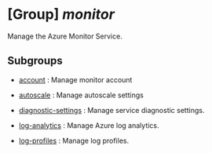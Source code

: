 # [Group] _monitor_

Manage the Azure Monitor Service.

## Subgroups

- [account](/Commands/monitor/account/readme.md)
: Manage monitor account

- [autoscale](/Commands/monitor/autoscale/readme.md)
: Manage autoscale settings

- [diagnostic-settings](/Commands/monitor/diagnostic-settings/readme.md)
: Manage service diagnostic settings.

- [log-analytics](/Commands/monitor/log-analytics/readme.md)
: Manage Azure log analytics.

- [log-profiles](/Commands/monitor/log-profiles/readme.md)
: Manage log profiles.
